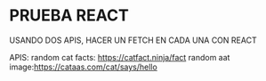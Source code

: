 # PRUEBA REACT

USANDO DOS APIS, HACER UN FETCH EN CADA UNA CON REACT

APIS:
random cat facts: https://catfact.ninja/fact
random aat image:https://cataas.com/cat/says/hello


